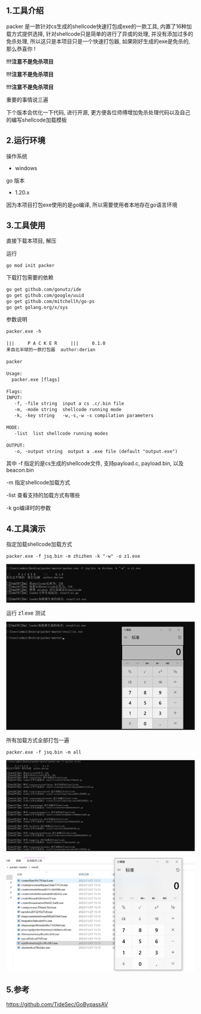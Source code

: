 ## 1.工具介绍

packer 是一款针对cs生成的shellcode快速打包成exe的一款工具, 内置了16种加载方式提供选择, 针对shellcode只是简单的进行了异或的处理, 并没有添加过多的免杀处理, 所以这只是本项目只是一个快速打包器, 如果刚好生成的exe是免杀的, 那么恭喜你 !

**!!!注意不是免杀项目**

**!!!注意不是免杀项目**

**!!!注意不是免杀项目**

重要的事情说三遍

下个版本会优化一下代码, 进行开源, 更方便各位师傅增加免杀处理代码以及自己的编写shellcode加载模板

## 2.运行环境

操作系统

- windows

go 版本

- 1.20.x

因为本项目打包exe使用的是go编译, 所以需要使用者本地存在go语言环境

## 3.工具使用

直接下载本项目, 解压

运行

```
go mod init packer
```

下载打包需要的依赖

```
go get github.com/gonutz/ide
go get github.com/google/uuid
go get github.com/mitchellh/go-ps
go get golang.org/x/sys
```

参数说明

```
packer.exe -h

|||     P A C K E R     |||     0.1.0
来自北半球的一款打包器  author:derian

packer

Usage:
  packer.exe [flags]

Flags:
INPUT:
   -f, -file string  input a cs .c/.bin file
   -m, -mode string  shellcode running mode
   -k, -key string   -w,-s,-w -s compilation parameters

MODE:
   -list  list shellcode running modes

OUTPUT:
   -o, -output string  output a .exe file (default "output.exe")
```

其中 -f 指定的是cs生成的shellcode文件, 支持payload.c, payload.bin, 以及beacon.bin

-m 指定shellcode加载方式

-list 查看支持的加载方式有哪些

-k go编译时的参数

## 4.工具演示

指定加载shellcode加载方式

```
packer.exe -f jsq.bin -m zhizhen -k "-w" -o z1.exe
```

![image-20231127152101056](assets/image-20231127152101056-17010703115441.png)

运行 z1.exe 测试

![image-20231127152150924](assets/image-20231127152150924.png)

所有加载方式全部打包一遍

```
packer.exe -f jsq.bin -m all
```

![image-20231127152011621](assets/image-20231127152011621.png)

![image-20231127152441085](assets/image-20231127152441085.png)

## 5.参考

https://github.com/TideSec/GoBypassAV